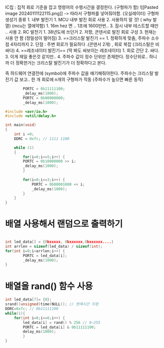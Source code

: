 IC칩 : 집적 회로
기준을 잡고 명령어의 수행시간을 결정한다. (구형파가 함)
![[Pasted image 20240111122115.png]]
-> 따라서 구형파를 넣어줘야함. 
		(오실레이터) 구형파 생성기
				종류
				1. 내부 발전기 
					1. MCU 내부 발진 회로 사용 
					2. 사용하지 말 것! ( why 발열) (mcu는 열에약함)
						1. 16m hez 면 .. 1초에 1600만번.. 
					3. 잠시 내부 테스트할 때만 .. 사용 
				2. RC 발전기
					1. 38년도에 쓰던거
					2. 저항, 콘덴서로 발진 회로 구성
					3. 현재는 사용 안 함 (정밀성이 떨어짐)
				3. ==크리스탈 발진기 ==
					1. 정확하게 맞춤, 주파수 소수점 4자리까지
					2. 단점 : 주변 회로가 필요하다 .(콘덴서 2개) , 회로 복잡 (크리스탈은 비싸다)
				4. ==레조네이터 발진기== (딱 봐도 싸보이는 레조네이터)
					1. 회로 간단
					2. 싸다.
					3. 이게 제일 좋은것 같지만..
					4. 주파수 값이 정수 단위만 존재한다. 정수단위로.. 하니까 더 정확한거는 크리스탈 발진기가 더 정확하다고 본다.

즉 하드웨어 연결전에 (symbol)에 주파수 값을 얘기해줘야한다. 주파수는 크리스탈 발진기 값 보고.. 
한 개 회로에 n개의 구형파가 작동 (주파수가 높으면 빠른 동작)

```cpp
		PORTC = 0b11111100;
		_delay_ms(1000);
		PORTC = 0b00000000;
		_delay_ms(1000);
```

```cpp // 하나씩 옮겨가며 불 켜기 if/else 안 쓰고 
#include <avr/io.h>
#include <util/delay.h>

int main(void)
{
	int i =0;
	DDRC = 0xfc; // 1111 1100

	while (1) 
    {
		for(i=0;i<=5;i++) { 
		PORTC = 0b10000000 >> i;
		_delay_ms(1000);
		}
		
		for(i=0;i<=3;i++) {
			PORTC = 0b00001000 << i;
			_delay_ms(1000);
		}
    }
}


```

# 배열 사용해서 랜덤으로 출력하기 

```cpp

int led_data[] = {0bxxxxx, 0bxxxxxx,0bxxxxxx....}
int arrlen = sizeof(led_data) / sizeof(int);
for(int i=0;i<arrlen;i++) { 
		PORTC = led_data[i];
		_delay_ms(1000);
}
```


# 배열을 rand() 함수 사용 

```cpp
int led_data[7]= {0};
srand((unsigned)time(NULL)); // 현재시간 지정
DDRC=0xfc; // 0b11111100
while(1){
	for(int i=0;i<=6;i++) { 
		led_data[i] = rand() % 256 // 0~255
		PORTC = led_data[i] & 0b11111100;
		delay_ms(1000);
		}
}
```

